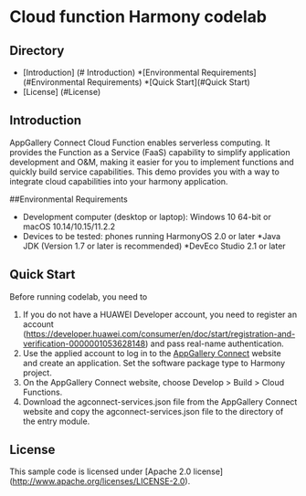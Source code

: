 # Cloud function Harmony codelab


## Directory

* [Introduction] (# Introduction)
*[Environmental Requirements](#Environmental Requirements)
*[Quick Start](#Quick Start)
* [License] (#License)


## Introduction

AppGallery Connect Cloud Function enables serverless computing. It provides the Function as a Service (FaaS) capability to simplify application development and O&M, making it easier for you to implement functions and quickly build service capabilities. This demo provides you with a way to integrate cloud capabilities into your harmony application.


##Environmental Requirements

* Development computer (desktop or laptop): Windows 10 64-bit or macOS 10.14/10.15/11.2.2
* Devices to be tested: phones running HarmonyOS 2.0 or later
*Java JDK (Version 1.7 or later is recommended)
*DevEco Studio 2.1 or later


## Quick Start

Before running codelab, you need to
1. If you do not have a HUAWEI Developer account, you need to register an account (https://developer.huawei.com/consumer/en/doc/start/registration-and-verification-0000001053628148) and pass real-name authentication.
2. Use the applied account to log in to the [AppGallery Connect](https://developer.huawei.com/consumer/cn/doc/development/AppGallery-connect-Guides/agc-get-started) website and create an application. Set the software package type to Harmony project.
3. On the AppGallery Connect website, choose Develop > Build > Cloud Functions.
4. Download the agconnect-services.json file from the AppGallery Connect website and copy the agconnect-services.json file to the directory of the entry module.


## License
This sample code is licensed under [Apache 2.0 license] (http://www.apache.org/licenses/LICENSE-2.0).